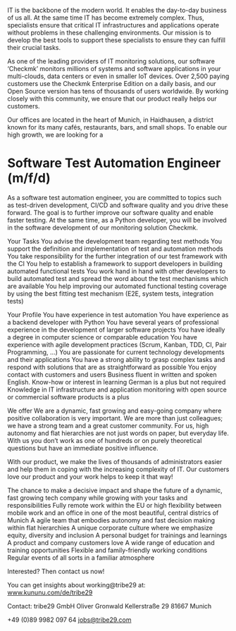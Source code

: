
IT is the backbone of the modern world. It enables the day-to-day business of us all. At the same time IT has become extremely complex. Thus, specialists ensure that 
critical IT infrastructures and applications operate without problems in these challenging environments. Our mission is to develop the best tools to support these 
specialists to ensure they can fulfill their crucial tasks.

As one of the leading providers of IT monitoring solutions, our software ‘Checkmk’ monitors millions of systems and software applications in your multi-clouds, data 
centers or even in smaller IoT devices. Over 2,500 paying customers use the Checkmk Enterprise Edition on a daily basis, and our Open Source version has tens of 
thousands of users worldwide. By working closely with this community, we ensure that our product really helps our customers.

Our offices are located in the heart of Munich, in Haidhausen, a district known for its many cafés, restaurants, bars, and small shops. To enable our high growth, we 
are looking for a

# Software Test Automation Engineer (m/f/d)
As a software test automation engineer, you are committed to topics such as test-driven development, CI/CD and software quality and you drive these forward. The goal 
is to further improve our software quality and enable faster testing. At the same time, as a Python developer, you will be involved in the software development of our 
monitoring solution Checkmk.

Your Tasks
You advise the development team regarding test methods
You support the definition and implementation of test and automation methods
You take responsibility for the further integration of our test framework with the CI
You help to establish a framework to support developers in building automated functional tests
You work hand in hand with other developers to build automated test and spread the word about the test mechanisms which are available
You help improving our automated functional testing coverage by using the best fitting test mechanism (E2E, system tests, integration tests)
 
Your Profile
You have experience in test automation
You have experience as a backend developer with Python
You have several years of professional experience in the development of larger software projects
You have ideally a degree in computer science or comparable education
You have experience with agile development practices (Scrum, Kanban, TDD, CI, Pair Programming, …)
You are passionate for current technology developments and their applications
You have a strong ability to grasp complex tasks and respond with solutions that are as straightforward as possible
You enjoy contact with customers and users
Business fluent in written and spoken English. Know-how or interest in learning German is a plus but not required
Knowledge in IT infrastructure and application monitoring with open source or commercial software products is a plus
 
We offer
We are a dynamic, fast growing and easy-going company where positive collaboration is very important. We are more than just colleagues; we have a strong team and a 
great customer community. For us, high autonomy and flat hierarchies are not just words on paper, but everyday life. With us you don’t work as one of hundreds or on 
purely theoretical questions but have an immediate positive influence.

With our product, we make the lives of thousands of administrators easier and help them in coping with the increasing complexity of IT. Our customers love our product
and your work helps to keep it that way!

The chance to make a decisive impact and shape the future of a dynamic, fast growing tech company while growing with your tasks and responsibilities
Fully remote work within the EU or high flexibility between mobile work and an office in one of the most beautiful, central districs of Munich
A agile team that embodies autonomy and fast decision making within flat hierarchies
A unique corporate culture where we emphasize equity, diversity and inclusion
A personal budget for trainings and learnings
A product and company customers love
A wide range of education and training opportunities
Flexible and family-friendly working conditions
Regular events of all sorts in a familiar atmosphere
 
Interested? Then contact us now!

You can get insights about working@tribe29 at: www.kununu.com/de/tribe29

Contact:
tribe29 GmbH
Oliver Gronwald
Kellerstraße 29
81667 Munich

+49 (0)89 9982 097 64
jobs@tribe29.com
